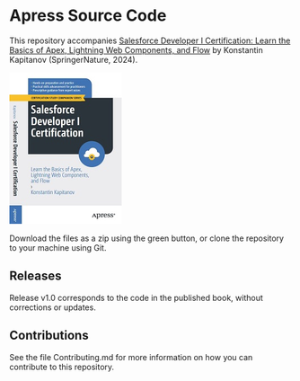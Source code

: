 # Apress Source Code

This repository accompanies [Salesforce Developer I Certification: Learn the Basics of Apex, Lightning Web Components, and Flow](https://www.link.springer.com/book/10.1007/9798868802997) by Konstantin Kapitanov (SpringerNature, 2024).


![Cover image](images/9798868802997.JPG)

Download the files as a zip using the green button, or clone the repository to your machine using Git.

## Releases

Release v1.0 corresponds to the code in the published book, without corrections or updates.

## Contributions

See the file Contributing.md for more information on how you can contribute to this repository.